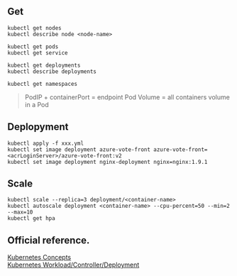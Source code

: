 ## Get
```
kubectl get nodes
kubectl describe node <node-name> 

kubectl get pods
kubectl get service

kubectl get deployments
kubectl describe deployments

kubectl get namespaces

```
>  PodIP + containerPort = endpoint
>  Pod Volume = all containers volume in a Pod
>


## Deplopyment 
```
kubectl apply -f xxx.yml
kubectl set image deployment azure-vote-front azure-vote-front=<acrLoginServer>/azure-vote-front:v2
kubectl set image deployment nginx-deployment nginx=nginx:1.9.1

```

## Scale
```
kubectl scale --replica=3 deployment/<container-name>  
kubectl autoscale deployment <container-name> --cpu-percent=50 --min=2 --max=10
kubectl get hpa
```
## Official reference. 
[Kubernetes Concepts](https://kubernetes.io/docs/concepts/)  
[Kubernetes Workload/Controller/Deployment](https://kubernetes.io/zh/docs/concepts/workloads/controllers/deployment/)  
